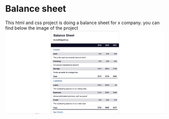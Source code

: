 # Balance sheet

This html and css project is doing a balance sheet for x company.
you can find below the image of the project
![balance-Sheet!](balance-sheet.JPG)
